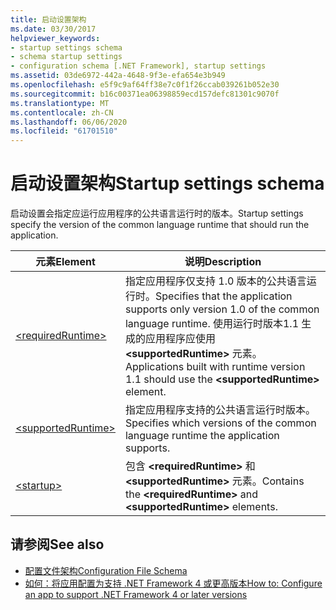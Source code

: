 ```yaml
---
title: 启动设置架构
ms.date: 03/30/2017
helpviewer_keywords:
- startup settings schema
- schema startup settings
- configuration schema [.NET Framework], startup settings
ms.assetid: 03de6972-442a-4648-9f3e-efa654e3b949
ms.openlocfilehash: e5f9c9af64ff38e7c0f1f26ccab039261b052e30
ms.sourcegitcommit: b16c00371ea06398859ecd157defc81301c9070f
ms.translationtype: MT
ms.contentlocale: zh-CN
ms.lasthandoff: 06/06/2020
ms.locfileid: "61701510"
---
```

# <a name="startup-settings-schema"></a><span data-ttu-id="f8684-102">启动设置架构</span><span class="sxs-lookup"><span data-stu-id="f8684-102">Startup settings schema</span></span>

<span data-ttu-id="f8684-103">启动设置会指定应运行应用程序的公共语言运行时的版本。</span><span class="sxs-lookup"><span data-stu-id="f8684-103">Startup settings specify the version of the common language runtime that should run the application.</span></span>  
  
|<span data-ttu-id="f8684-104">元素</span><span class="sxs-lookup"><span data-stu-id="f8684-104">Element</span></span>|<span data-ttu-id="f8684-105">说明</span><span class="sxs-lookup"><span data-stu-id="f8684-105">Description</span></span>|  
|-------------|-----------------|  
|[\<requiredRuntime>](requiredruntime-element.md)|<span data-ttu-id="f8684-106">指定应用程序仅支持 1.0 版本的公共语言运行时。</span><span class="sxs-lookup"><span data-stu-id="f8684-106">Specifies that the application supports only version 1.0 of the common language runtime.</span></span> <span data-ttu-id="f8684-107">使用运行时版本1.1 生成的应用程序应使用 **\<supportedRuntime>** 元素。</span><span class="sxs-lookup"><span data-stu-id="f8684-107">Applications built with runtime version 1.1 should use the **\<supportedRuntime>** element.</span></span>|  
|[\<supportedRuntime>](supportedruntime-element.md)|<span data-ttu-id="f8684-108">指定应用程序支持的公共语言运行时版本。</span><span class="sxs-lookup"><span data-stu-id="f8684-108">Specifies which versions of the common language runtime the application supports.</span></span>|  
|[\<startup>](startup-element.md)|<span data-ttu-id="f8684-109">包含 **\<requiredRuntime>** 和 **\<supportedRuntime>** 元素。</span><span class="sxs-lookup"><span data-stu-id="f8684-109">Contains the **\<requiredRuntime>** and **\<supportedRuntime>** elements.</span></span>|  
  
## <a name="see-also"></a><span data-ttu-id="f8684-110">请参阅</span><span class="sxs-lookup"><span data-stu-id="f8684-110">See also</span></span>

- [<span data-ttu-id="f8684-111">配置文件架构</span><span class="sxs-lookup"><span data-stu-id="f8684-111">Configuration File Schema</span></span>](../index.md)
- [<span data-ttu-id="f8684-112">如何：将应用配置为支持 .NET Framework 4 或更高版本</span><span class="sxs-lookup"><span data-stu-id="f8684-112">How to: Configure an app to support .NET Framework 4 or later versions</span></span>](../../../migration-guide/how-to-configure-an-app-to-support-net-framework-4-or-4-5.md)
